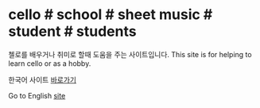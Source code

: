 # cello # school # sheet music # student # students
<p>첼로를 배우거나 취미로 할때 도움을 주는 사이트입니다. This site is for helping to learn cello or as a hobby.</p>
<p>한국어 사이트 <a href="kr.home.html">바로가기</a></p>
<p>Go to English <a href="en.home.html">site</a></p>
